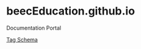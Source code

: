 # beecEducation.github.io
Documentation Portal

[Tag Schema](https://beeceducation.github.io/schemas/tag-schema/tag-schema.html)
